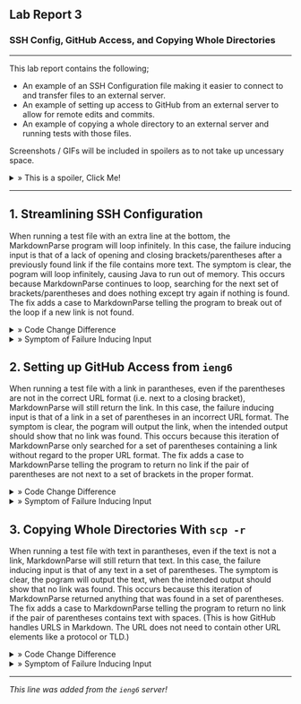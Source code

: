 ## Lab Report 3
### SSH Config, GitHub Access, and Copying Whole Directories
---

This lab report contains the following;
- An example of an SSH Configuration file making it easier to connect to and transfer files to an external server.
- An example of setting up access to GitHub from an external server to allow for remote edits and commits.
- An example of copying a whole directory to an external server and running tests with those files.

Screenshots / GIFs will be included in spoilers as to not take up uncessary space. 

<details>
  <summary> » This is a spoiler, Click Me!</summary>
  This is the inside of a spoiler where images will be located!
  </details>

---

## 1. Streamlining SSH Configuration

  When running a test file with an extra line at the bottom, the MarkdownParse program will loop infinitely. In this case, the failure inducing input is that of a lack of opening and closing brackets/parentheses after a previously found link if the file contains more text. The symptom is clear, the pogram will loop infinitely, causing Java to run out of memory. This occurs because MarkdownParse continues to loop, searching for the next set of brackets/parentheses and does nothing except try again if nothing is found. The fix adds a case to MarkdownParse telling the program to break out of the loop if a new link is not found.
  
<details>
  <summary> » Code Change Difference</summary>
  <img src="lab2resources/images/infloopccd.png" alt="Infinite Loop Code Change Difference">
  </details>

<details>
  <summary> » Symptom of Failure Inducing Input</summary>
  <img src="lab2resources/images/infloopsymptom.png" alt="Infinite Loop Symptom">
  </details>


## 2. Setting up GitHub Access from ```ieng6```

  When running a test file with a link in parantheses, even if the parentheses are not in the correct URL format (i.e. next to a closing bracket), MarkdownParse will still return the link. In this case, the failure inducing input is that of a link in a set of parentheses in an incorrect URL format. The symptom is clear, the pogram will output the link, when the intended output should show that no link was found. This occurs because this iteration of MarkdownParse only searched for a set of parentheses containing a link without regard to the proper URL format. The fix adds a case to MarkdownParse telling the program to return no link if the pair of parentheses are not next to a set of brackets in the proper format.
  
<details>
  <summary> » Code Change Difference</summary>
  <img src="lab2resources/images/anyparenthesesccd.png" alt="Any Parentheses Code Change Difference">
  </details>

<details>
  <summary> » Symptom of Failure Inducing Input</summary>
  <img src="lab2resources/images/anyparenthesessymptom.png" alt="Any Parentheses Symptom">
  </details>
  
  
## 3. Copying Whole Directories With ```scp -r```

  When running a test file with text in parantheses, even if the text is not a link, MarkdownParse will still return that text. In this case, the failure inducing input is that of any text in a set of parentheses. The symptom is clear, the pogram will output the text, when the intended output should show that no link was found. This occurs because this iteration of MarkdownParse returned anything that was found in a set of parentheses. The fix adds a case to MarkdownParse telling the program to return no link if the pair of parentheses contains text with spaces. (This is how GitHub handles URLS in Markdown. The URL does not need to contain other URL elements like a protocol or TLD.)
  
<details>
  <summary> » Code Change Difference</summary>
  <img src="lab2resources/images/anytextccd.png" alt="Any Text Code Change Difference">
  </details>

<details>
  <summary> » Symptom of Failure Inducing Input</summary>
  <img src="lab2resources/images/anytextsymptom.png" alt="Any Text Symptom">
  </details>

---

*This line was added from the ```ieng6``` server!*
